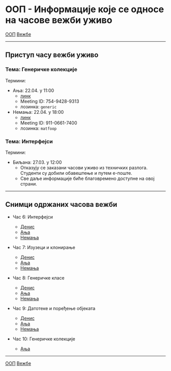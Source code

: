# ООП - Информације које се односе на часове вежби уживо

[ООП](../../README.md) [Вежбе](../README.md)

---

## Приступ часу вежби уживо

### Тема: Генеричке колекције
Термини:
- Ања: 22.04. у 11:00 
  - [линк](https://us04web.zoom.us/j/75494289313?pwd=VDJ3bU1BTGJBSjFmeERpNkdxMHQ2QT09)
  - Meeting ID: 754-9428-9313
  - лозинка: `generic`
- Немања: 22.04. у 18:00
  - [линк](https://nordeus.zoom.us/j/91106617400?pwd=T3RyYjdtRXVUNzhvcDNBWS9KOXEwdz09)
  - Meeting ID: 911-0661-7400
  - лозинка: `matfoop`

### Тема: Интерфејси
Термини:
- Биљана: 27.03. у 12:00 
  - Отказују се заказани часови уживо из техничких разлога. Студенти су добили обавештење и путем е-поште.
  - Све даље информације биће благовремено доступне на овој страни. 

---

## Снимци одржаних часова вежби
- Час 6: Интерфејси
	- [Денис](https://youtu.be/yJid-lC8RUw) 
	- [Ања](https://youtu.be/rVcXIdKxfyo) 
	- [Немања](https://youtu.be/eEBMNy6TeQ0)

- Час 7: Изузеци и клонирање
	- [Денис](https://youtu.be/NeNkABXWxfY)
	- [Ања](https://youtu.be/2tUoWWEGoA0) 
	- [Немања](https://youtu.be/fL5qIcN7eGA)
  
- Час 8: Генеричке класе
	- [Денис](https://youtu.be/pae4I1DdSGM)
	- [Ања](https://youtu.be/th4Q0ykunsM)
	- [Немања](https://www.youtube.com/watch?v=HX8e5eR-VOA)
	
 - Час 9: Датотеке и поређење објеката
	- [Денис](https://youtu.be/7hycG24wSao)
	- [Ања](https://youtu.be/jRXVtql72Ys)
	- [Немања](https://www.youtube.com/watch?v=rpuuhvG-R9s&t=3s)

 - Час 10: Генеричке колекције
	- [Ања](https://youtu.be/-KHhVwXlKdw)


---

[ООП](../../README.md) [Вежбе](../README.md)
